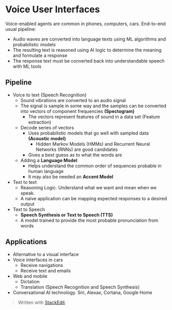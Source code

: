 
# Voice User Interfaces

Voice-enabled agents are common in phones, computers, cars. 
End-to-end usual pipeline:
- Audio waves are converted into language texts using ML algorithms and probabilistic models
- The resulting text is reasoned using AI logic to determine the meaning and formulate a response
- The response text must be converted back into understandable speech with ML tools

## Pipeline
- Voice to text (Speech Recognition)
	- Sound vibrations are converted to an audio signal
	- The signal is sample in some way and the samples can be converted into vectors of component frequencies **(Spectogram)**
		- The vectors represent features of sound in a data set (Feature extraction)
	- Decode series of vectors
		- Uses probabilistic models that go well with sampled data **(Acoustic model)**
			- Hidden Markov Models (HMMs) and Recurrent Neural Networks (RNNs) are good candidates
		- Gives a best guess as to what the words are
	- Adding a **Language Model**
		- Helps understand the common order of sequences probable in human language
		- It may also be needed an **Accent Model**
- Text to text 
	- Reasoning Logic. Understand what we want and mean when we speak.
	- A naive application can be mapping expected responses to a desired output
- Text to Speech
	- **Speech Synthesis or Text to Speech (TTS)**
	- A model trained to provide the most probable pronunciation from words

## Applications
- Alternative to a visual interface
- Voice interfaces in cars
	- Receive navigations
	- Receive text and emails
- Web and mobile 
	- Dictation
	- Translation (Speech Recognition and Speech Synthesis)
- Conversational AI technology. Siri, Alexax, Cortana, Google Home

> Written with [StackEdit](https://stackedit.io/).
<!--stackedit_data:
eyJoaXN0b3J5IjpbLTY5OTg4NjA2NF19
-->